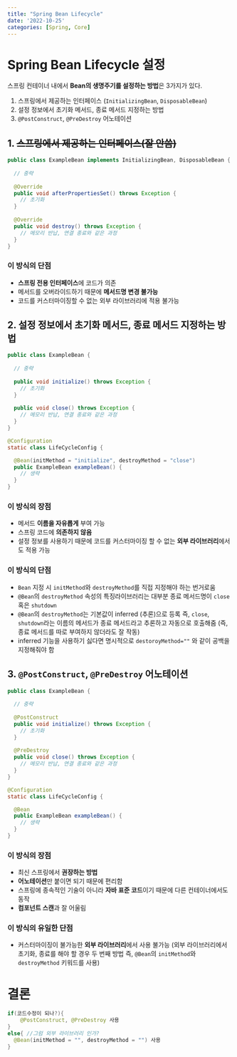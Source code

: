 ```yaml
---
title: "Spring Bean Lifecycle"
date: '2022-10-25'
categories: [Spring, Core]
---
```


# Spring Bean Lifecycle 설정

스프링 컨테이너 내에서 **Bean의 생명주기를 설정하는 방법**은 3가지가 있다.

1. 스프링에서 제공하는 인터페이스 (`InitializingBean`, `DisposableBean`)
2. 설정 정보에서 초기화 메서드, 종료 메서드 지정하는 방법
3. `@PostConstruct`, `@PreDestroy` 어노테이션

## 1. ~~스프링에서 제공하는 인터페이스(잘 안씀)~~

```java
public class ExampleBean implements InitializingBean, DisposableBean {
  
  // 중략
  
  @Override
  public void afterPropertiesSet() throws Exception {
    // 초기화 
  }
  
  @Override
  public void destroy() throws Exception {
    // 메모리 반납, 연결 종료와 같은 과정 
  }
}
```

### 이 방식의 단점

- **스프링 전용 인터페이스**에 코드가 의존
- 메서드를 오버라이드하기 때문에 **메서드명 변경 불가능**
- 코드를 커스터마이징할 수 없는 외부 라이브러리에 적용 불가능

## 2. 설정 정보에서 초기화 메서드, 종료 메서드 지정하는 방법

```java
public class ExampleBean {
  
  // 중략
  
  public void initialize() throws Exception {
    // 초기화 
  }
  
  public void close() throws Exception {
    // 메모리 반납, 연결 종료와 같은 과정 
  }
}

@Configuration
static class LifeCycleConfig {

  @Bean(initMethod = "initialize", destroyMethod = "close")
  public ExampleBean exampleBean() {
    // 생략
  }
}
```

### 이 방식의 장점

- 메서드 **이름을 자유롭게** 부여 가능
- 스프링 코드에 **의존하지 않음**
- 설정 정보를 사용하기 때문에 코드를 커스터마이징 할 수 없는 **외부 라이브러리**에서도 적용 가능

### 이 방식의 단점

- `Bean` 지정 시 `initMethod`와 `destroyMethod`를 직접 지정해야 하는 번거로움
- `@Bean`의 `destroyMethod` 속성의 특징라이브러리는 대부분 종료 메서드명이 `close` 혹은 `shutdown`
- `@Bean`의 `destroyMethod`는 기본값이 inferred (추론)으로 등록 즉, `close`, `shutdown`라는 이름의 메서드가 종료 메서드라고 추론하고 자동으로 호출해줌 (즉, 종료 메서드를 따로 부여하지 않더라도 잘 작동)
- inferred 기능을 사용하기 싫다면 명시적으로 `destoroyMethod=""` 와 같이 공백을 지정해줘야 함

## 3. `@PostConstruct`, `@PreDestroy` 어노테이션

```java
public class ExampleBean {
  
  // 중략
  
  @PostConstruct
  public void initialize() throws Exception {
    // 초기화 
  }
  
  @PreDestroy
  public void close() throws Exception {
    // 메모리 반납, 연결 종료와 같은 과정 
  }
}

@Configuration
static class LifeCycleConfig {

  @Bean
  public ExampleBean exampleBean() {
    // 생략
  }
}
```

### 이 방식의 장점

- 최신 스프링에서 **권장하는 방법**
- **어노테이션**만 붙이면 되기 때문에 편리함
- 스프링에 종속적인 기술이 아니라 **자바 표준 코드**이기 때문에 다른 컨테이너에서도 동작
- **컴포넌트 스캔**과 잘 어울림

### 이 방식의 유일한 단점

- 커스터마이징이 불가능한 **외부 라이브러리**에서 사용 불가능 (외부 라이브러리에서 초기화, 종료를 해야 할 경우 두 번째 방법 즉, `@Bean`의 `initMethod`와 `destroyMethod` 키워드를 사용)

# 결론

```kotlin
if(코드수정이 되나?){
	@PostConstruct, @PreDestroy 사용
}
else{ //그럼 외부 라이브러리 인가?
  @Bean(initMethod = "", destroyMethod = "") 사용
}
```
